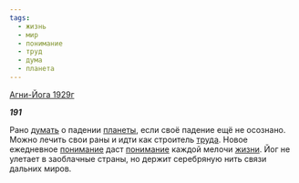 ```yaml
---
tags:
  - жизнь
  - мир
  - понимание
  - труд
  - дума
  - планета
---
```

[Агни-Йога 1929г](https://127.0.0.1:4002/agni/1929)

___191___

Рано [думать](../../../tags/#дума) о падении [планеты](../../../tags/#планета), если своё падение ещё не осознано. Можно лечить свои раны и идти как строитель [труда](../../../tags/#труд). Новое ежедневное [понимание](../../../tags/#понимание) даст [понимание](../../../tags/#понимание) каждой мелочи [жизни](../../../tags/#жизнь). Йог не улетает в заоблачные страны, но держит серебряную нить связи дальних миров.